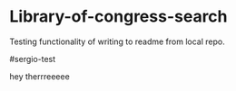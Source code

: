 # Library-of-congress-search


Testing functionality of writing to readme from local repo.

#sergio-test

hey therrreeeee

